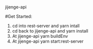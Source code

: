 jijenge-api


#Get Started: 

1. cd into rest-server and yarn intall 
2. cd back to jijenge-api and yarn install 
3. At jijenge-api yarn buildEnv
4. At jijenge-api yarn start:rest-server

